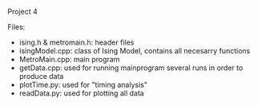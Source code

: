Project 4

Files:
- ising.h & metromain.h:  header files
- isingModel.cpp:         class of Ising Model, contains all necesarry functions
- MetroMain.cpp:          main program
- getData.cpp:            used for running mainprogram several runs in order to produce data
- plotTime.py:            used for "timing analysis"
- readData.py:            used for plotting all data
